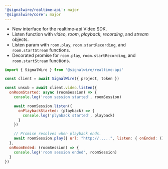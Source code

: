 ```yaml
---
'@signalwire/realtime-api': major
'@signalwire/core': major
---
```


- New interface for the realtime-api Video SDK.
- Listen function with _video_, _room_, _playback_, _recording_, and _stream_ objects.
- Listen param with `room.play`, `room.startRecording`, and `room.startStream` functions.
- Decorated promise for `room.play`, `room.startRecording`, and `room.startStream` functions.

```js
import { SignalWire } from '@signalwire/realtime-api'

const client = await SignalWire({ project, token })

const unsub = await client.video.listen({
  onRoomStarted: async (roomSession) => {
    console.log('room session started', roomSession)

    await roomSession.listen({
      onPlaybackStarted: (playback) => {
        console.log('plyaback started', playback)
      }
    })

    // Promise resolves when playback ends.
    await roomSession.play({ url: "http://.....", listen: { onEnded: () => {} } })
  }, 
  onRoomEnded: (roomSession) => {
    console.log('room session ended', roomSession)
  }
})
```